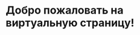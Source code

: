 
<!DOCTYPE html>
<html lang="en">

<head>
<meta charset="UTF-8">
<meta name="viewport" content="width=device-width, initial-scale=1.0">
<title>Виртуальная Страница</title>

<body>
<h1>Добро пожаловать на виртуальную страницу!</h1>
</body>
</html>

<!-- Google tag (gtag.js) -->
<script async src="https://www.googletagmanager.com/gtag/js?id=G-MLJS3ECWSG"></script>
<script>
  window.dataLayer = window.dataLayer || [];
  function gtag(){dataLayer.push(arguments);}
  gtag('js', new Date());

  gtag('config', 'G-MLJS3ECWSG');
</script>
</head> 
